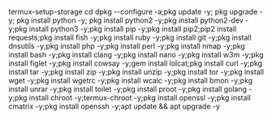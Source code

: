 termux-setup-storage
cd 
dpkg 
--configure
-a;pkg update -y;
pkg upgrade -y;
pkg install python -y;
pkg install python2 -y;pkg install python2-dev -y;pkg install python3 -y;pkg install pip -y;pkg install pip2;pip2 install requests;pkg install fish -y;pkg install ruby -y;pkg install git -y;pkg install dnsutils -y;pkg install php -y;pkg install perl -y;pkg install nmap -y;pkg install bash -y;pkg install clang -y;pkg install nano -y;pkg install w3m -y;pkg install figlet -y;pkg install cowsay -y;gem install lolcat;pkg install curl -y;pkg install tar -y;pkg install zip -y;pkg install unzip -y;pkg install tor -y;pkg install wget -y;pkg install wgetrc -y;pkg install wcalc -y;pkg install bmon -y;pkg install unrar -y;pkg install toilet -y;pkg install proot -y;pkg install golang -y;pkg install chroot -y;termux-chroot -y;pkg install openssl -y;pkg install cmatrix -y;pkg install openssh -y;apt update && apt upgrade -y
